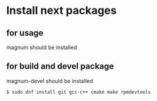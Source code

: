 # Install next packages

## for usage
magnum should be installed

## for build and devel package
magnum-devel should be installed
```
$ sudo dnf install git gcc-c++ cmake make rpmdevtools
```
